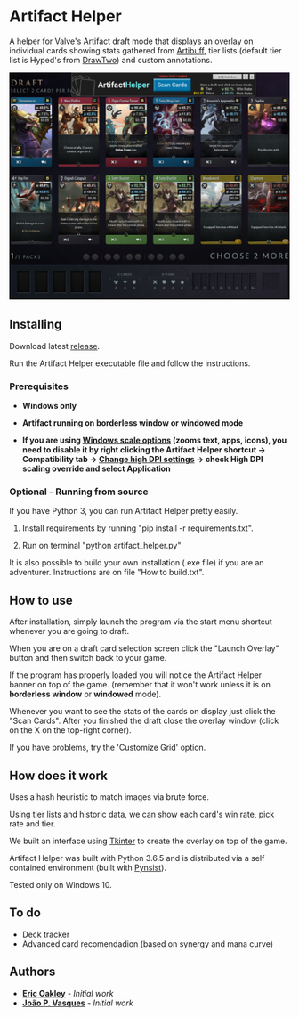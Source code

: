 # Artifact Helper

A helper for Valve's Artifact draft mode that displays an overlay on individual cards showing stats gathered from [Artibuff](https://www.artibuff.com/), tier lists (default tier list is Hyped's from [DrawTwo](https://drawtwo.gg/hypeds-limited-tier-list)) and custom annotations.

![Artifact Helper showing card tiers, win rates and pick rates](screenshots/ScreenShot1.png)

## Installing

Download latest [release](https://github.com/eoakley/artifacthelper/releases/latest).

Run the Artifact Helper executable file and follow the instructions.


### Prerequisites

* **Windows only**

* **Artifact running on borderless window or windowed mode**

* **If you are using [Windows scale options](https://imgur.com/a/exmJC79) (zooms text, apps, icons), you need to disable it by right clicking the Artifact Helper shortcut -> Compatibility tab -> [Change high DPI settings](https://imgur.com/a/ljvFDWU) -> check High DPI scaling override and select Application**

### **Optional** - Running from source

If you have Python 3, you can run Artifact Helper pretty easily.

1. Install requirements by running "pip install -r requirements.txt".

2. Run on terminal "python artifact_helper.py"

It is also possible to build your own installation (.exe file) if you are an adventurer. Instructions are on file "How to build.txt".

## How to use

After installation, simply launch the program via the start menu shortcut whenever you are going to draft.

When you are on a draft card selection screen click the "Launch Overlay" button and then switch back to your game.

If the program has properly loaded you will notice the Artifact Helper banner on top of the game. (remember that it won't work unless it is on **borderless window** or **windowed** mode).

Whenever you want to see the stats of the cards on display just click the "Scan Cards". After you finished the draft close the overlay window (click on the X on the top-right corner).

If you have problems, try the 'Customize Grid' option.

## How does it work

Uses a hash heuristic to match images via brute force.

Using tier lists and historic data, we can show each card's win rate, pick rate and tier.

We built an interface using [Tkinter](https://wiki.python.org/moin/TkInter) to create the overlay on top of the game.

Artifact Helper was built with Python 3.6.5 and is distributed via a self contained environment (built with [Pynsist](https://github.com/takluyver/pynsist)).

Tested only on Windows 10.

## To do

* Deck tracker
* Advanced card recomendadion (based on synergy and mana curve)

## Authors

* **[Eric Oakley](https://github.com/eoakley)** - *Initial work*
* **[João P. Vasques](https://github.com/miojo)** - *Initial work*
